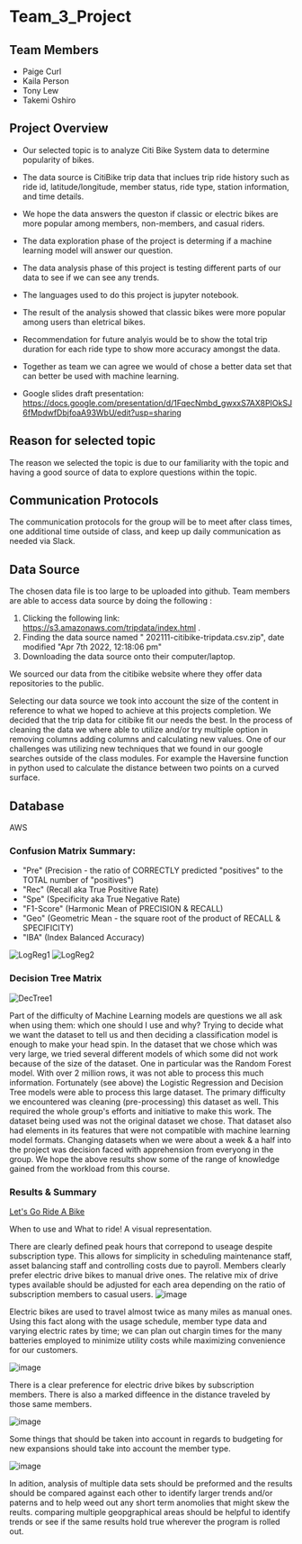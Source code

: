 # Team_3_Project

## Team Members
* Paige Curl
* Kaila Person
* Tony Lew
* Takemi Oshiro

## Project Overview
- Our selected topic is to analyze Citi Bike System data to determine popularity of bikes. 
- The data source is CitiBike trip data that inclues trip ride history such as ride id, latitude/longitude, member status, ride type, station information, and time details. 
- We hope the data answers the queston if classic or electric bikes are more popular among members, non-members, and casual riders.
- The data exploration phase of the project is determing if a machine learning model will answer our question. 
- The data analysis phase of this project is testing different parts of our data to see if we can see any trends.
- The languages used to do this project is jupyter notebook.
- The result of the analysis showed that classic bikes were more popular among users than eletrical bikes.
- Recommendation for future analyis would be to show the total trip duration for each ride type to show more accuracy amongst the data.
- Together as team we can agree we would of chose a better data set that can better be used with machine learning. 

- Google slides draft presentation: https://docs.google.com/presentation/d/1FqecNmbd_gwxxS7AX8PIOkSJ6fMpdwfDbjfoaA93WbU/edit?usp=sharing 

## Reason for selected topic

The reason we selected the topic is due to our familiarity with the topic and having a good source of data to explore questions within the topic.

## Communication Protocols 
The communication protocols for the group will be to meet after class times, one additional time outside of class, and keep up daily communication as needed via Slack.

## Data Source 

The chosen data file is too large to be uploaded into github. Team members are able to access data source by doing the following :
1. Clicking the following link: https://s3.amazonaws.com/tripdata/index.html .
2. Finding the data source named " 202111-citibike-tripdata.csv.zip", date modified "Apr 7th 2022, 12:18:06 pm" 
3. Downloading the data source onto their computer/laptop.

We sourced our data from the citibike website where they offer data repositories to the public.

Selecting our data source we took into account the size of the content in reference to what we hoped to achieve at this projects completion. We decided that the trip data for citibike fit our needs the best. 
In the process of cleaning the data we where able to utilize and/or try multiple option in removing columns adding columns and calculating new values. One of our challenges was utilizing new techniques that we found in our google searches outside of the class modules. For example the Haversine function in python used to calculate the distance between two points on a curved surface.

## Database
AWS

### Confusion Matrix Summary:
* "Pre" (Precision - the ratio of CORRECTLY predicted "positives" to the TOTAL number of "positives")
* "Rec" (Recall aka True Positive Rate)
* "Spe" (Specificity aka True Negative Rate)
* "F1-Score" (Harmonic Mean of PRECISION & RECALL)
* "Geo" (Geometric Mean - the square root of the product of RECALL & SPECIFICITY)
* "IBA" (Index Balanced Accuracy)

![LogReg1](https://user-images.githubusercontent.com/99851509/184422908-678fdbcc-7c3c-4ad3-85f5-46814167f940.png)
![LogReg2](https://user-images.githubusercontent.com/99851509/184422965-32514464-56b4-4917-8f68-9f2c0063e01e.png)

### Decision Tree Matrix 
![DecTree1](https://user-images.githubusercontent.com/99851509/184423079-a97b5a2f-0ea0-4bcc-9149-ef5ba89074e2.png)

Part of the difficulty of Machine Learning models are questions we all ask when using them: which one should I use and why?  Trying to decide what we want the dataset to tell us and then deciding a classification model is enough to make your head spin.  In the dataset that we chose which was very large, we tried several different models of which some did not work because of the size of the dataset.  One in particular was the Random Forest model.  With over 2 million rows, it was not able to process this much information.  Fortunately (see above) the Logistic Regression and Decision Tree models were able to process this large dataset.
The primary difficulty we encountered was cleaning (pre-processing) this dataset as well.  This required the whole group's efforts and initiative to make this work.  The dataset being used was not the original dataset we chose.  That dataset also had elements in its features that were not compatible with machine learning model formats.  Changing datasets when we were about a week & a half into the project was decision faced with apprehension from everyong in the group.  We hope the above results show some of the range of knowledge gained from the workload from this course.

### Results & Summary
[Let's Go Ride A Bike](https://public.tableau.com/shared/QWTX7HCJH?:display_count=n&:origin=viz_share_link)

When to use and What to ride! A visual representation.

There are clearly defined peak hours that correpond to useage despite subscription type. This allows for simplicity in scheduling maintenance staff, asset balancing staff and controlling costs due to payroll. 
Members clearly prefer electric drive bikes to manual drive ones. The relative mix of drive types available should be adjusted for each area depending on the ratio of subscription members to casual users.
![image](https://user-images.githubusercontent.com/101307058/184520575-252f3666-839b-454d-9d78-975194c81649.png)

Electric bikes are used to travel almost twice as many miles as manual ones. Using this fact along with the usage schedule, member type data and varying electric rates by time; we can plan out chargin times for the many batteries employed to minimize utility costs while maximizing convenience for our customers.

![image](https://user-images.githubusercontent.com/101307058/184520582-56915bcf-1687-4aef-99e8-465e57fafa78.png)

There is a clear preference for electric drive bikes by subscription members. There is also a marked diffeence in the distance traveled by those same members.

![image](https://user-images.githubusercontent.com/101307058/184785006-7a934d18-96cf-48f1-8166-a0f052b84a66.png)

Some things that should be taken into account in regards to budgeting for new expansions should take into account the member type.

![image](https://user-images.githubusercontent.com/101307058/184785032-bdb043ef-5ec5-4f70-a8dd-763fcd470aa2.png)

In adition, analysis of multiple data sets should be preformed and the results should be compared against each other to identify larger trends and/or paterns and to help weed out any short term anomolies that might skew the reults. comparing multiple geopgraphical areas should be helpful to identify trends or see if the same results hold true wherever the program is rolled out.
